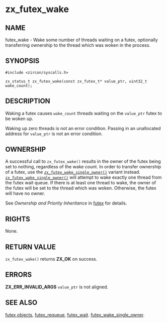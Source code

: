 # zx_futex_wake

## NAME

<!-- Updated by update-docs-from-abigen, do not edit. -->

futex_wake - Wake some number of threads waiting on a futex, optionally transferring ownership to the thread which was woken in the process.

## SYNOPSIS

<!-- Updated by update-docs-from-abigen, do not edit. -->

```
#include <zircon/syscalls.h>

zx_status_t zx_futex_wake(const zx_futex_t* value_ptr, uint32_t wake_count);
```

## DESCRIPTION

Waking a futex causes `wake_count` threads waiting on the `value_ptr`
futex to be woken up.

Waking up zero threads is not an error condition.  Passing in an unallocated
address for `value_ptr` is not an error condition.

## OWNERSHIP

A successful call to `zx_futex_wake()` results in the owner of the futex being
set to nothing, regardless of the wake count.  In order to transfer ownership of
a futex, use the [`zx_futex_wake_single_owner()`] variant instead.
[`zx_futex_wake_single_owner()`] will attempt to wake exactly one thread from the
futex wait queue.  If there is at least one thread to wake, the owner of the
futex will be set to the thread which was woken.  Otherwise, the futex will have
no owner.

See *Ownership and Priority Inheritance* in [futex](../objects/futex.md) for
details.

## RIGHTS

<!-- Updated by update-docs-from-abigen, do not edit. -->

None.

## RETURN VALUE

`zx_futex_wake()` returns **ZX_OK** on success.

## ERRORS

**ZX_ERR_INVALID_ARGS**  `value_ptr` is not aligned.

## SEE ALSO

[futex objects](../objects/futex.md),
[futex_requeue](futex_requeue.md),
[futex_wait](futex_wait.md).
[futex_wake_single_owner](futex_wake_single_owner.md).

<!-- References updated by update-docs-from-abigen, do not edit. -->

[`zx_futex_wake_single_owner()`]: futex_wake_single_owner.md
